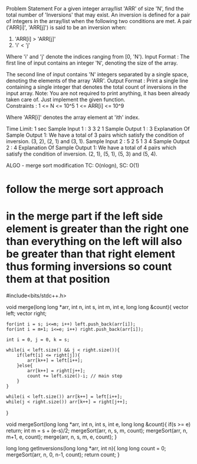 Problem Statement
For a given integer array/list 'ARR' of size 'N', find the total number of 'Inversions' that may exist.
An inversion is defined for a pair of integers in the array/list when the following two conditions are met.
A pair ('ARR[i]', 'ARR[j]') is said to be an inversion when:

1. 'ARR[i] > 'ARR[j]' 
2. 'i' < 'j'

Where 'i' and 'j' denote the indices ranging from [0, 'N').
Input Format :
The first line of input contains an integer 'N', denoting the size of the array.

The second line of input contains 'N' integers separated by a single space, denoting the elements of the array 'ARR'.
Output Format :
Print a single line containing a single integer that denotes the total count of inversions in the input array.
Note:
You are not required to print anything, it has been already taken care of. Just implement the given function.  
Constraints :
1 <= N <= 10^5 
1 <= ARR[i] <= 10^9

Where 'ARR[i]' denotes the array element at 'ith' index.

Time Limit: 1 sec
Sample Input 1 :
3
3 2 1
Sample Output 1 :
3
Explanation Of Sample Output 1:
We have a total of 3 pairs which satisfy the condition of inversion. (3, 2), (2, 1) and (3, 1).
Sample Input 2 :
5
2 5 1 3 4
Sample Output 2 :
4
Explanation Of Sample Output 1:
We have a total of 4 pairs which satisfy the condition of inversion. (2, 1), (5, 1), (5, 3) and (5, 4).

ALGO - merge sort modification
TC: O(nlogn), SC: O(1)
# follow the merge sort approach
# in the merge part if the left side element is greater than the right one than everything on the left will also be greater than that right element thus forming inversions so count them at that position

#include<bits/stdc++.h>

void merge(long long *arr, int n, int s, int m, int e, long long &count){
	vector<int> left;
	vector<int> right;
	
	for(int i = s; i<=m; i++) left.push_back(arr[i]);
	for(int i = m+1; i<=e; i++) right.push_back(arr[i]);
	
	int i = 0, j = 0, k = s;
	
	while(i < left.size() && j < right.size()){
		if(left[i] <= right[j]){
			arr[k++] = left[i++];
		}else{
			arr[k++] = right[j++];
			count += left.size()-i; // main step
		}
	}
	
	while(i < left.size()) arr[k++] = left[i++];
    while(j < right.size()) arr[k++] = right[j++];
}

void mergeSort(long long *arr, int n, int s, int e, long long &count){
	if(s >= e) return;
	int m = s + (e-s)/2;
	mergeSort(arr, n, s, m, count);
	mergeSort(arr, n, m+1, e, count);
	merge(arr, n, s, m, e, count);
}

long long getInversions(long long *arr, int n){
    long long count = 0;
	mergeSort(arr, n, 0, n-1, count);
	return count;
}